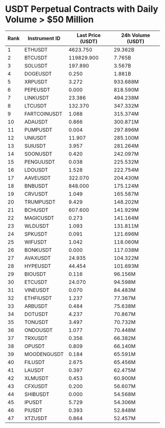 # USDT Perpetual Contracts with Daily Volume > $50 Million

| Rank | Instrument ID | Last Price (USDT) | 24h Volume (USDT) |
|------|---------------|-------------------|-------------------|
| 1 | ETHUSDT | 4623.750 | 29.362B |
| 2 | BTCUSDT | 119829.900 | 7.765B |
| 3 | SOLUSDT | 197.890 | 3.567B |
| 4 | DOGEUSDT | 0.250 | 1.881B |
| 5 | XRPUSDT | 3.272 | 933.688M |
| 6 | PEPEUSDT | 0.000 | 818.590M |
| 7 | LINKUSDT | 23.386 | 494.238M |
| 8 | LTCUSDT | 132.370 | 347.332M |
| 9 | FARTCOINUSDT | 1.088 | 315.374M |
| 10 | ADAUSDT | 0.866 | 300.871M |
| 11 | PUMPUSDT | 0.004 | 297.896M |
| 12 | UNIUSDT | 11.907 | 285.100M |
| 13 | SUIUSDT | 3.957 | 281.264M |
| 14 | SOONUSDT | 0.420 | 242.097M |
| 15 | PENGUUSDT | 0.038 | 225.532M |
| 16 | LDOUSDT | 1.528 | 222.754M |
| 17 | AAVEUSDT | 322.070 | 204.430M |
| 18 | BNBUSDT | 848.000 | 175.124M |
| 19 | CRVUSDT | 1.049 | 165.587M |
| 20 | TRUMPUSDT | 9.429 | 148.202M |
| 21 | BCHUSDT | 607.600 | 141.929M |
| 22 | MAGICUSDT | 0.273 | 141.164M |
| 23 | WLDUSDT | 1.093 | 131.811M |
| 24 | SPKUSDT | 0.091 | 121.696M |
| 25 | WIFUSDT | 1.042 | 118.060M |
| 26 | BONKUSDT | 0.000 | 117.038M |
| 27 | AVAXUSDT | 24.935 | 104.322M |
| 28 | HYPEUSDT | 44.454 | 101.693M |
| 29 | BIOUSDT | 0.116 | 96.156M |
| 30 | ETCUSDT | 24.070 | 94.598M |
| 31 | VINEUSDT | 0.070 | 84.483M |
| 32 | ETHFIUSDT | 1.237 | 77.367M |
| 33 | ARBUSDT | 0.484 | 75.638M |
| 34 | DOTUSDT | 4.237 | 70.867M |
| 35 | TONUSDT | 3.497 | 70.732M |
| 36 | ONDOUSDT | 1.077 | 70.448M |
| 37 | TRXUSDT | 0.356 | 66.382M |
| 38 | OPUSDT | 0.809 | 66.140M |
| 39 | MOODENGUSDT | 0.184 | 65.591M |
| 40 | FILUSDT | 2.675 | 65.456M |
| 41 | LAUSDT | 0.397 | 62.475M |
| 42 | XLMUSDT | 0.453 | 60.900M |
| 43 | CFXUSDT | 0.200 | 56.607M |
| 44 | SHIBUSDT | 0.000 | 54.568M |
| 45 | IPUSDT | 5.729 | 54.306M |
| 46 | PIUSDT | 0.393 | 52.848M |
| 47 | XTZUSDT | 0.864 | 52.457M |
